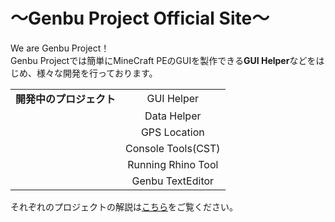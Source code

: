 # ～Genbu Project Official Site～
We are Genbu Project！
<br>
Genbu Projectでは簡単にMineCraft PEのGUIを製作できる**GUI Helper**などをはじめ、様々な開発を行っております。

|                                                    |                                                    |
|:--------------------------------------------------:|:--------------------------------------------------:|
|**開発中のプロジェクト**                            |GUI Helper                                          |
|                                                    |Data Helper                                         |
|                                                    |GPS Location                                        |
|                                                    |Console Tools(CST)                                  |
|                                                    |Running Rhino Tool                                  |
|                                                    |Genbu TextEditor                                    |

それぞれのプロジェクトの解説は[こちら](https://github.com/GenbuProject/Genbu-Project-Official-Site/wiki/)をご覧ください。

